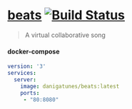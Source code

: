 [beats](https://beats.gatunes.com/)
[![Build Status](https://travis-ci.org/danielesteban/beats.svg?branch=master)](https://travis-ci.org/danielesteban/beats)
==

> A virtual collaborative song

#### docker-compose

```yaml
version: '3'
services:
  server:
    image: danigatunes/beats:latest
    ports:
     - "80:8080"
```

